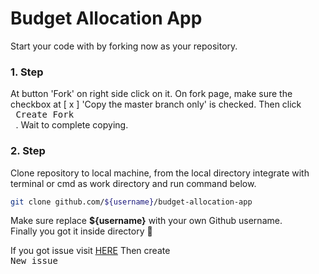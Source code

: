 # Budget Allocation App
Start your code with by forking now as your repository. 

### 1. Step
At button 'Fork' on right side click on it.
On fork page, make sure the checkbox at 
[ x ] 'Copy the master branch only' is checked. Then click <kbd> <br> Create Fork <br> </kbd>.
Wait to complete copying.

### 2. Step
Clone repository to local machine, from the local directory integrate with terminal or cmd as work directory and run command below.

```bash
git clone github.com/${username}/budget-allocation-app
```
Make sure replace **${username}** with your own Github username.
<br />
Finally you got it inside directory 🤟
<br />

If you got issue visit [HERE](https://github.com/kuth-chi/budget-allocation-app/issues) 
Then create <kbd> <br/> New issue <br /> </kbd>
